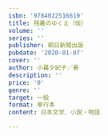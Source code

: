 ```yaml
---
isbn: '9784022516619'
title: 残暑のゆくえ（仮）
volume: ''
series: ''
publisher: 朝日新聞出版
pubdate: '2020-01-07'
cover: ''
author: 小暮夕紀子／著
description: ''
price: '0'
genre: ''
target: 一般
format: 単行本
content: 日本文学、小説・物語

---
```

